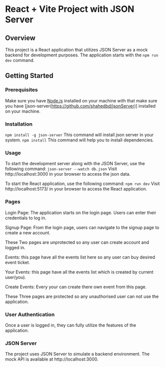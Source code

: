 # React + Vite Project with JSON Server

## Overview

This project is a React application that utilizes JSON Server as a mock backend for development purposes. The application starts with the `npm run dev` command. 

## Getting Started

### Prerequisites

Make sure you have [Node.js](https://nodejs.org/) installed on your machine with that make sure you have [json-server(https://github.com/shahedbd/jsonServer)] installed on your machine.

### Installation

`npm install -g json-server` This command will install json server in your system.
`npm install` This command will help you to install dependencies. 

### Usage

To start the development server along with the JSON Server, use the following command:
`json-server --watch db.json`
Visit http://localhost:3000 in your browser to access the json data.

To start the React application, use the following command:
`npm run dev`
Visit http://localhost:5173/ in your browser to access the React application.

### Pages
Login Page: The application starts on the login page. Users can enter their credentials to log in.

Signup Page: From the login page, users can navigate to the signup page to create a new account.

These Two pages are unprotected so any user can create account and logged in.

Events: this page have all the events list here so any user can buy desired event ticket. 

Your Events: this page have all the events list which is created by current user(you).

Create Events: Every your can create there own event from this page.

These Three pages are protected so any unauthorised user can not use the application.

### User Authentication
Once a user is logged in, they can fully utilize the features of the application.

### JSON Server
The project uses JSON Server to simulate a backend environment. The mock API is available at http://localhost:3000.


